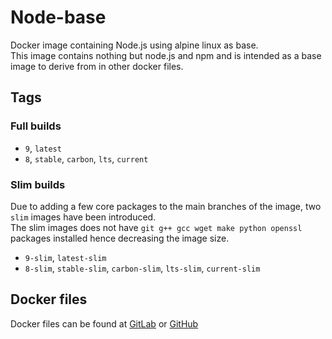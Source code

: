# Node-base

Docker image containing Node.js using alpine linux as base.  
This image contains nothing but node.js and npm and is intended as a base image to derive from in other docker files.

## Tags

### Full builds

* `9`, `latest`
* `8`, `stable`, `carbon`, `lts`, `current`

### Slim builds

Due to adding a few core packages to the main branches of the image, two `slim` images have been introduced.  
The slim images does not have `git g++ gcc wget make python openssl` packages installed hence decreasing the image size.

* `9-slim`, `latest-slim`
* `8-slim`, `stable-slim`, `carbon-slim`, `lts-slim`, `current-slim`

## Docker files

Docker files can be found at  [GitLab](https://gitlab.com/jitesoft/dockerfiles/node-base) or [GitHub](https://github.com/jitesoft/docker-node-base)